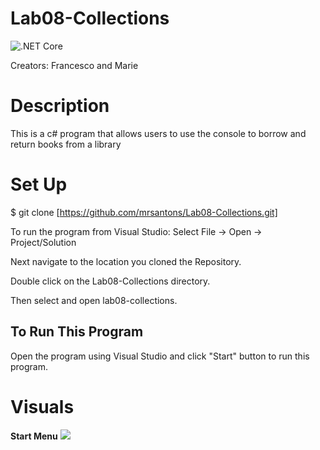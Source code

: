 # Lab08-Collections
![.NET Core](https://github.com/mrsantons/Lab08-Collections/workflows/.NET%20Core/badge.svg)


Creators: Francesco and Marie

# Description
This is a c# program that allows users to use the console to borrow and return books from a library


# Set Up
$ git clone [https://github.com/mrsantons/Lab08-Collections.git]

To run the program from Visual Studio:
Select File -> Open -> Project/Solution

Next navigate to the location you cloned the Repository.

Double click on the Lab08-Collections directory.

Then select and open lab08-collections.

## To Run This Program
Open the program using Visual Studio and click "Start" button to run this program.
# Visuals

**Start Menu**
![](https://github.com/mrsantons/Lab08-Collections/blob/master/Visuals/menu.jpg)
